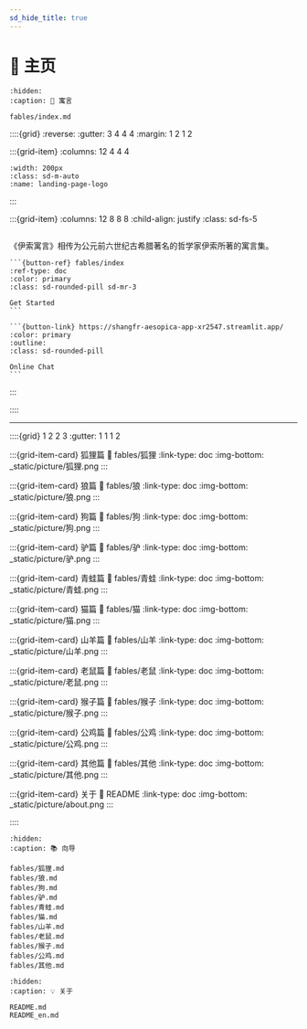 ```yaml
---
sd_hide_title: true
---
```


# 🔎 主页


```{toctree}
:hidden:
:caption: 📔 寓言

fables/index.md
```


::::{grid}
:reverse:
:gutter: 3 4 4 4
:margin: 1 2 1 2

:::{grid-item}
:columns: 12 4 4 4

```{image} _static/img/Aesopica.jpg
:width: 200px
:class: sd-m-auto
:name: landing-page-logo
```

:::

:::{grid-item}
:columns: 12 8 8 8
:child-align: justify
:class: sd-fs-5

```{rubric} 伊索寓言全集 - 中英文
```

《伊索寓言》相传为公元前六世纪古希腊著名的哲学家伊索所著的寓言集。

````{div} sd-d-flex-row
```{button-ref} fables/index
:ref-type: doc
:color: primary
:class: sd-rounded-pill sd-mr-3

Get Started
```

```{button-link} https://shangfr-aesopica-app-xr2547.streamlit.app/
:color: primary
:outline:
:class: sd-rounded-pill

Online Chat
```

````

:::

::::

---

::::{grid} 1 2 2 3
:gutter: 1 1 1 2

:::{grid-item-card} 狐狸篇
:link: fables/狐狸
:link-type: doc
:img-bottom: _static/picture/狐狸.png
:::

:::{grid-item-card} 狼篇
:link: fables/狼
:link-type: doc
:img-bottom: _static/picture/狼.png
:::

:::{grid-item-card} 狗篇
:link: fables/狗
:link-type: doc
:img-bottom: _static/picture/狗.png
:::

:::{grid-item-card} 驴篇
:link: fables/驴
:link-type: doc
:img-bottom: _static/picture/驴.png
:::

:::{grid-item-card} 青蛙篇
:link: fables/青蛙
:link-type: doc
:img-bottom: _static/picture/青蛙.png
:::

:::{grid-item-card} 猫篇
:link: fables/猫
:link-type: doc
:img-bottom: _static/picture/猫.png
:::

:::{grid-item-card} 山羊篇
:link: fables/山羊
:link-type: doc
:img-bottom: _static/picture/山羊.png
:::

:::{grid-item-card} 老鼠篇
:link: fables/老鼠
:link-type: doc
:img-bottom: _static/picture/老鼠.png
:::

:::{grid-item-card} 猴子篇
:link: fables/猴子
:link-type: doc
:img-bottom: _static/picture/猴子.png
:::

:::{grid-item-card} 公鸡篇
:link: fables/公鸡
:link-type: doc
:img-bottom: _static/picture/公鸡.png
:::

:::{grid-item-card} 其他篇
:link: fables/其他
:link-type: doc
:img-bottom: _static/picture/其他.png
:::

:::{grid-item-card} 关于
:link: README
:link-type: doc
:img-bottom: _static/picture/about.png
:::

::::



```{toctree}
:hidden:
:caption: 📚 向导

fables/狐狸.md
fables/狼.md
fables/狗.md
fables/驴.md
fables/青蛙.md
fables/猫.md
fables/山羊.md
fables/老鼠.md
fables/猴子.md
fables/公鸡.md
fables/其他.md
```


```{toctree}
:hidden:
:caption: 💡 关于

README.md
README_en.md
```






